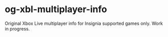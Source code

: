# og-xbl-multiplayer-info
Original Xbox Live multiplayer info for Insignia supported games only. Work in progress.

